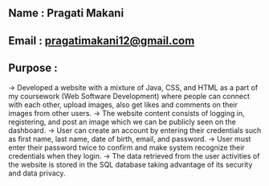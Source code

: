 ## Name  : Pragati Makani

## Email : pragatimakani12@gmail.com

## Purpose : 

-> Developed a website with a mixture of Java, CSS, and HTML as a part of my coursework (Web Software Development) where people can connect with each other, upload images, also get likes and comments on their images from other users. 
-> The website content consists of logging in, registering, and post an image which we can be publicly seen on the dashboard. 
-> User can create an account by entering their credentials such as first name, last name, date of birth, email, and password. 
-> User must enter their password twice to confirm and make system recognize their credentials when they login. 
-> The data retrieved from the user activities of the website is stored in the SQL database taking advantage of its security and data privacy.


